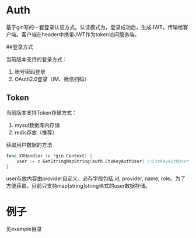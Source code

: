 # Auth
基于gin写的一套登录认证方式。认证模式为，登录成功后，生成JWT，传输给客户端。客户端在header中携带JWT作为token访问服务端。

##登录方式

当前版本支持的登录方式：
1. 账号密码登录
2. OAuth2.0登录（IM、微信扫码）

## Token

当前版本支持Token存储方式：
1. mysql数据库内存储
2. redis存放（推荐）

获取用户数据的方法
```go
func XXHandler (c *gin.Context) {
    user := c.GetStringMapString(auth.CtxKeyAuthUser) //CtxKeyAuthUser: AuthUser
}
```
user存放内容由provider自定义，必存字段包括,id, provider, name, role。为了方便获取，目前只支持map[string]string格式的user数据存储。


# 例子
见example目录